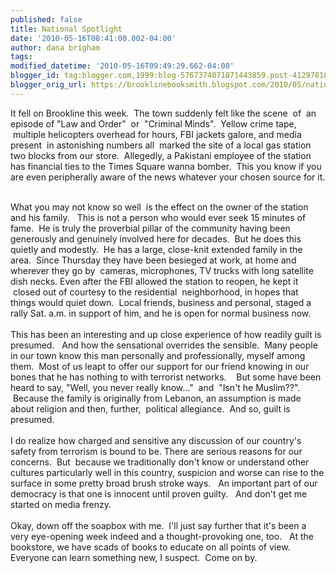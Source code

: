 ```yaml
---
published: false
title: National Spotlight
date: '2010-05-16T08:41:00.002-04:00'
author: dana brigham
tags: 
modified_datetime: '2010-05-16T09:49:29.662-04:00'
blogger_id: tag:blogger.com,1999:blog-5767374071871443859.post-4129781058112675229
blogger_orig_url: https://brooklinebooksmith.blogspot.com/2010/05/national-spotlight.html
---
```


It fell on Brookline this week.  The town suddenly felt like the scene  of  an episode of "Law and Order"  or  "Criminal Minds".  Yellow crime tape,  multiple helicopters overhead for hours, FBI jackets galore, and media present  in astonishing numbers all  marked the site of a local gas station two blocks from our store.  Allegedly, a Pakistani employee of the station has financial ties to the Times Square wanna bomber.  This you know if you are even peripherally aware of the news whatever your chosen source for it.<div><br /></div><div>What you may not know so well  is the effect on the owner of the station and his family.   This is not a person who would ever seek 15 minutes of fame.  He is truly the proverbial pillar of the community having been generously and genuinely involved here for decades.  But he does this quietly and modestly.  He has a large, close-knit extended family in the area.  Since Thursday they have been besieged at work, at home and wherever they go by  cameras, microphones, TV trucks with long satellite dish necks. Even after the FBI allowed the station to reopen, he kept it  closed out of courtesy to the residential  neighborhood, in hopes that things would quiet down.  Local friends, business and personal, staged a rally Sat. a.m. in support of him, and he is open for normal business now. </div><div><br /></div><div>This has been an interesting and up close experience of how readily guilt is presumed.   And how the sensational overrides the sensible.  Many people in our town know this man personally and professionally, myself among them.  Most of us leapt to offer our support for our friend knowing in our bones that he has nothing to with terrorist networks.    But some have been heard to say, "Well, you never really know..."  and  "Isn't he Muslim??".    Because the family is originally from Lebanon, an assumption is made about religion and then, further,  political allegiance.  And so, guilt is presumed.</div><div><br /></div><div>I do realize how charged and sensitive any discussion of our country's safety from terrorism is bound to be. There are serious reasons for our concerns.  But  because we traditionally don't know or understand other cultures particularly well in this country, suspicion and worse can rise to the surface in some pretty broad brush stroke ways.   An important part of our democracy is that one is innocent until proven guilty.   And don't get me started on media frenzy.</div><div><br /></div><div>Okay, down off the soapbox with me.  I'll just say further that it's been a very eye-opening week indeed and a thought-provoking one, too.   At the bookstore, we have scads of books to educate on all points of view.   Everyone can learn something new, I suspect.  Come on by.</div>